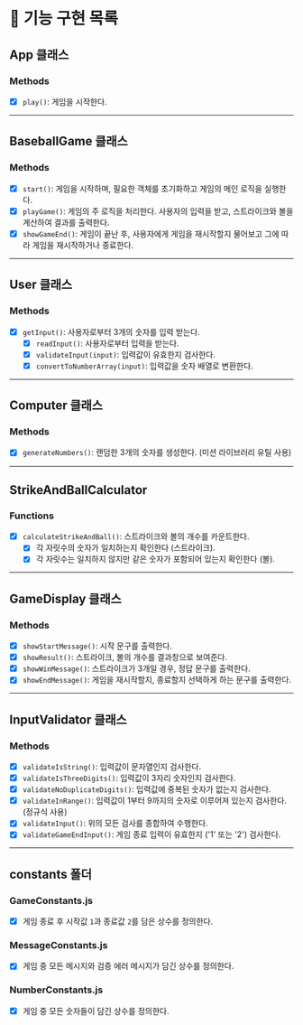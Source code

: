 # 🚀 기능 구현 목록

## App 클래스

### Methods
- [x] `play()`: 게임을 시작한다.

---

## BaseballGame 클래스

### Methods
- [x] `start()`: 게임을 시작하며, 필요한 객체를 초기화하고 게임의 메인 로직을 실행한다.
- [x] `playGame()`: 게임의 주 로직을 처리한다. 사용자의 입력을 받고, 스트라이크와 볼을 계산하여 결과를 출력한다.
- [x] `showGameEnd()`: 게임이 끝난 후, 사용자에게 게임을 재시작할지 물어보고 그에 따라 게임을 재시작하거나 종료한다.

---

## User 클래스

### Methods
- [x] `getInput()`: 사용자로부터 3개의 숫자를 입력 받는다.
  - [x] `readInput()`: 사용자로부터 입력을 받는다.
  - [x] `validateInput(input)`: 입력값이 유효한지 검사한다.
  - [x] `convertToNumberArray(input)`: 입력값을 숫자 배열로 변환한다.

---

## Computer 클래스

### Methods
- [x] `generateNumbers()`: 랜덤한 3개의 숫자를 생성한다. (미션 라이브러리 유틸 사용)

---

## StrikeAndBallCalculator

### Functions
- [x] `calculateStrikeAndBall()`: 스트라이크와 볼의 개수를 카운트한다.
  - [x] 각 자릿수의 숫자가 일치하는지 확인한다 (스트라이크).
  - [x] 각 자릿수는 일치하지 않지만 같은 숫자가 포함되어 있는지 확인한다 (볼).

---

## GameDisplay 클래스

### Methods
- [x] `showStartMessage()`: 시작 문구를 출력한다.
- [x] `showResult()`: 스트라이크, 볼의 개수를 결과창으로 보여준다.
- [x] `showWinMessage()`: 스트라이크가 3개일 경우, 정답 문구를 출력한다.
- [x] `showEndMessage()`: 게임을 재시작할지, 종료할지 선택하게 하는 문구를 출력한다.

---

## InputValidator 클래스

### Methods
- [x] `validateIsString()`: 입력값이 문자열인지 검사한다.
- [x] `validateIsThreeDigits()`: 입력값이 3자리 숫자인지 검사한다.
- [x] `validateNoDuplicateDigits()`: 입력값에 중복된 숫자가 없는지 검사한다.
- [x] `validateInRange()`: 입력값이 1부터 9까지의 숫자로 이루어져 있는지 검사한다. (정규식 사용)
- [x] `validateInput()`: 위의 모든 검사를 종합하여 수행한다.
- [x] `validateGameEndInput()`: 게임 종료 입력이 유효한지 ('1' 또는 '2') 검사한다.

---

## constants 폴더

### GameConstants.js

- [x] 게임 종료 후 시작값 `1`과 종료값 `2`를 담은 상수를 정의한다.

### MessageConstants.js

- [x] 게임 중 모든 메시지와 검증 에러 메시지가 담긴 상수를 정의한다.

### NumberConstants.js

- [x] 게임 중 모든 숫자들이 담긴 상수를 정의한다.

